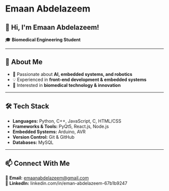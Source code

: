 # Emaan Abdelazeem

## 👋 Hi, I'm Emaan Abdelazeem!
🎓 **Biomedical Engineering Student**  

---

## 🚀 About Me
- 🎯 Passionate about **AI, embedded systems, and robotics**
- 💡 Experienced in **front-end development & embedded systems**
- 🔬 Interested in **biomedical technology & innovation**

---

## 🛠 Tech Stack
- **Languages:** Python, C++, JavaScript, C, HTML/CSS  
- **Frameworks & Tools:** PyQt5, React.js, Node.js  
- **Embedded Systems:** Arduino, AVR  
- **Version Control:** Git & GitHub  
- **Databases:** MySQL  

---

## 📫 Connect With Me
📧 **Email:** emaanabdelazeem@gmail.com  
💼 **LinkedIn:** linkedin.com/in/eman-abdelazeem-67b1b9247

